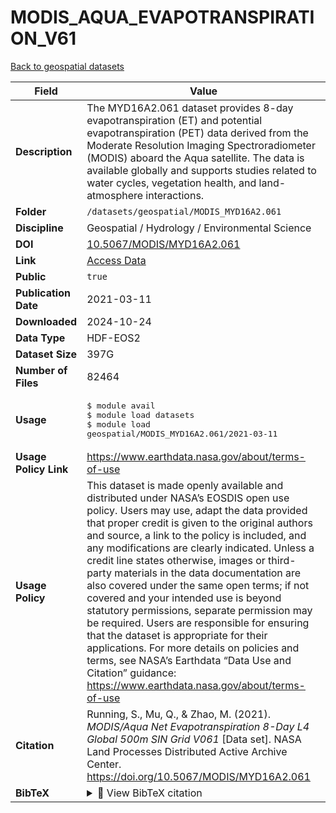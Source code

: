 # MODIS_AQUA_EVAPOTRANSPIRATION_V61

[Back to geospatial datasets](../geospatial.md)

| Field | Value |
|--------|-------|
| **Description** | The MYD16A2.061 dataset provides 8-day evapotranspiration (ET) and potential evapotranspiration (PET) data derived from the Moderate Resolution Imaging Spectroradiometer (MODIS) aboard the Aqua satellite. The data is available globally and supports studies related to water cycles, vegetation health, and land-atmosphere interactions. |
| **Folder** | `/datasets/geospatial/MODIS_MYD16A2.061` |
| **Discipline** | Geospatial / Hydrology / Environmental Science |
| **DOI** | [10.5067/MODIS/MYD16A2.061](https://doi.org/10.5067/MODIS/MYD16A2.061) |
| **Link** | [Access Data](https://app.globus.org/file-manager?origin_id=92ca7734-34ca-4c2d-a013-7d5a1ca2c27a&origin_path=%2F) |
| **Public** | `true` |
| **Publication Date** | 2021-03-11 |
| **Downloaded** | 2024-10-24 |
| **Data Type** | HDF-EOS2 |
| **Dataset Size** | 397G |
| **Number of Files** | 82464 |
| **Usage** | <pre>&#36; module avail<br>&#36; module load datasets<br>&#36; module load geospatial/MODIS_MYD16A2.061/2021-03-11</pre> |
| **Usage Policy Link** | https://www.earthdata.nasa.gov/about/terms-of-use |
| **Usage Policy** | This dataset is made openly available and distributed under NASA’s EOSDIS open use policy. Users may use, adapt the data provided that proper credit is given to the original authors and source, a link to the policy is included, and any modifications are clearly indicated. Unless a credit line states otherwise, images or third-party materials in the data documentation are also covered under the same open terms; if not covered and your intended use is beyond statutory permissions, separate permission may be required. Users are responsible for ensuring that the dataset is appropriate for their applications. For more details on policies and terms, see NASA’s Earthdata “Data Use and Citation” guidance: https://www.earthdata.nasa.gov/about/terms-of-use |
| **Citation** | Running, S., Mu, Q., &amp; Zhao, M. (2021). <i>MODIS/Aqua Net Evapotranspiration 8-Day L4 Global 500m SIN Grid V061</i> [Data set]. NASA Land Processes Distributed Active Archive Center. https://doi.org/10.5067/MODIS/MYD16A2.061 |
| **BibTeX** | <details><summary>📜 View BibTeX citation</summary><pre>@misc{Running2021MYD16A2,<br>  author       = {Running, S. and Mu, Q. and Zhao, M.},<br>  title        = {MODIS/Aqua Net Evapotranspiration 8-Day L4 Global 500m SIN Grid V061},<br>  year         = {2021},<br>  howpublished = {NASA Land Processes Distributed Active Archive Center},<br>  note         = {Data set. Accessed: 2025-10-02},<br>  doi          = {10.5067/MODIS/MYD16A2.061},<br>  url          = {https://doi.org/10.5067/MODIS/MYD16A2.061}<br>}</pre> |
